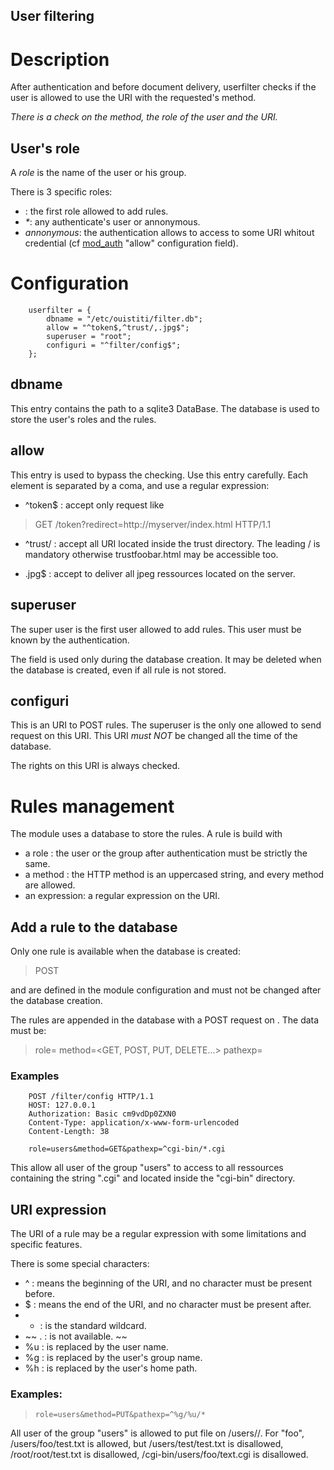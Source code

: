 User filtering
-----------

# Description
After authentication and before document delivery, userfilter checks if
the user is allowed to use the URI with the requested's method.

*There is a check on the method, the role of the user and the URI.*

## User's role

A *role* is the name of the user or his group.

There is 3 specific roles:

* _<superuser>_: the first role allowed to add rules.
* _*_: any authenticate's user or annonymous.
* _annonymous_: the authentication allows to access to some URI whitout
credential (cf [mod_auth](mod_auth.md) "allow" configuration field).

# Configuration

		userfilter = {
			dbname = "/etc/ouistiti/filter.db";
			allow = "^token$,^trust/,.jpg$";
			superuser = "root";
			configuri = "^filter/config$";
		};

## dbname

This entry contains the path to a sqlite3 DataBase. The database is used
to store the user's roles and the rules.

## allow

This entry is used to bypass the checking. Use this entry carefully.
Each element is separated by a coma, and use a regular expression:

* ^token$ : accept only request like

> GET /token?redirect=http://myserver/index.html HTTP/1.1

* ^trust/ : accept all URI located inside the trust directory. The leading /
is mandatory otherwise trustfoobar.html may be accessible too.

* .jpg$ : accept to deliver all jpeg ressources located on the server.

## superuser

The super user is the first user allowed to add rules. This user must be known
by the authentication.

The field is used only during the database creation. It may be deleted
when the database is created, even if all rule is not stored.

## configuri

This is an URI to POST rules. The superuser is the only one allowed to send
request on this URI. This URI *must NOT* be changed all the time of the database.

The rights on this URI is always checked.

# Rules management

The module uses a database to store the rules. A rule is build with

* a role : the user or the group after authentication must be strictly the same.
* a method : the HTTP method is an uppercased string, and every method are allowed.
* an expression: a regular expression on the URI.

## Add a rule to the database

Only one rule is available when the database is created:

>    <superuser> POST <configuri>

<superuser> and <configuri> are defined in the module configuration and must
not be changed after the database creation.

The rules are appended in the database with a POST request on
<configuri>. The data must be:

> role=<user or group name>
> method=<GET, POST, PUT, DELETE...>
> pathexp=<regexp>

### Examples

		POST /filter/config HTTP/1.1
		HOST: 127.0.0.1
		Authorization: Basic cm9vdDp0ZXN0
		Content-Type: application/x-www-form-urlencoded
		Content-Length: 38

		role=users&method=GET&pathexp=^cgi-bin/*.cgi

This allow all user of the group "users" to access to all ressources containing
the string ".cgi" and located inside the "cgi-bin" directory.

## URI expression

The URI of a rule may be a regular expression with some limitations and specific
features.

There is some special characters:

 - ^ : means the beginning of the URI, and no character must be present before.
 - $ : means the end of the URI, and no character must be present after.
 - * : is the standard wildcard.
 - ~~ . : is not available. ~~
 - %u : is replaced by the user name.
 - %g : is replaced by the user's group name.
 - %h : is replaced by the user's home path.

### Examples:

>     role=users&method=PUT&pathexp=^%g/%u/*

All user of the group "users" is allowed to put file on /users/<user>/.
For "foo", /users/foo/test.txt is allowed, but /users/test/test.txt is
disallowed, /root/root/test.txt is disallowed,
/cgi-bin/users/foo/text.cgi is disallowed.

